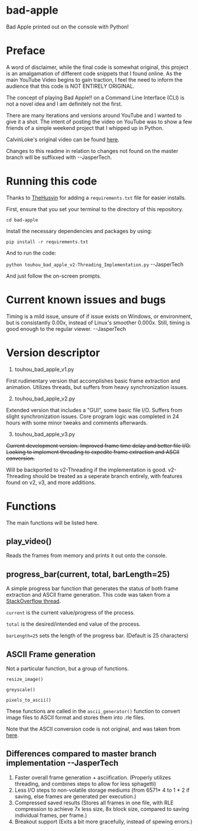 # bad-apple
 Bad Apple printed out on the console with Python!

# Preface
A word of disclaimer, while the final code is somewhat original, this project is an amalgamation of different code snippets that I found online. As the main YouTube Video begins to gain traction, I feel the need to inform the audience that this code is NOT ENTIRELY ORIGINAL. 

The concept of playing Bad Apple!! on a Command Line Interface (CLI) is not a novel idea and I am definitely not the first. 

There are many iterations and versions around YouTube and I wanted to give it a shot. The intent of posting the video on YouTube was to show a few friends of a simple weekend project that I whipped up in Python. 

CalvinLoke's original video can be found [here](https://www.youtube.com/watch?v=AZfrXrk3ZHc).

Changes to this readme in relation to changes not found on the master branch will be suffixxed with --JasperTech.

# Running this code
Thanks to [TheHusyin](https://github.com/TheHusyin) for adding a `requirements.txt` file for easier installs.

First, ensure that you set your terminal to the directory of this repository. 

`cd bad-apple`

Install the necessary dependencies and packages by using:

`pip install -r requirements.txt`

And to run the code:

`python touhou_bad_apple_v2-Threading_Implementation.py` --JasperTech

And just follow the on-screen prompts. 

# Current known issues and bugs
Timing is a mild issue, unsure of if issue exists on Windows, or environment, but is consistantly 0.00x, instead of Linux's smoother 0.000x. Still, timing is good enough to the regular viewer. --JasperTech

# Version descriptor
1) touhou_bad_apple_v1.py

First rudimentary version that accomplishes basic frame extraction and animation. Utilizes threads, but suffers from heavy
synchronization issues.

2) touhou_bad_apple_v2.py

Extended version that includes a "GUI", some basic file I/O. Suffers from slight synchronization issues. Core program 
logic was completed in 24 hours with some minor tweaks and comments afterwards. 

3) touhou_bad_apple_v3.py

~~Current development version. Improved frame time delay and better file I/O. Looking to implement threading to expedite frame extraction and ASCII conversion.~~

Will be backported to v2-Threading if the implementation is good. v2-Threading should be treated as a seperate branch entirely, with features found on v2, v3, and more additions.


# Functions
The main functions will be listed here. 

## play_video()
Reads the frames from memory and prints it out onto the console. 

## progress_bar(current, total, barLength=25)
A simple progress bar function that generates the status of both frame extraction and ASCII frame generation. 
This code was taken from a [StackOverflow thread](https://stackoverflow.com/questions/6169217/replace-console-output-in-python).

`current` is the current value/progress of the process. 

`total` is the desired/intended end value of the process.

`barLength=25` sets the length of the progress bar. (Default is 25 characters)

## ASCII Frame generation
Not a particular function, but a group of functions.

```
resize_image()

greyscale()

pixels_to_ascii()
```
These functions are called in the `ascii_generator()` function to convert image files to ASCII format and stores them into .rle files. 

Note that the ASCII conversion code is not original, and was taken from [here](https://github.com/kiteco/python-youtube-code/blob/master/ascii/ascii_convert.py).

## Differences compared to master branch implementation --JasperTech
1) Faster overall frame generation + asciification. (Properly utilizes threading, and combines steps to allow for less sphagetti)
2) Less I/O steps to non-volatile storage mediums (from 6571* 4 to 1 * 2 if saving, else frames are generated per execution.)
3) Compressed saved results (Stores all frames in one file, with RLE compression to achieve 7x less size, 8x block size, compared to saving individual frames, per frame.)
4) Breakout support (Exits a bit more gracefully, instead of spewing errors.) 
 

